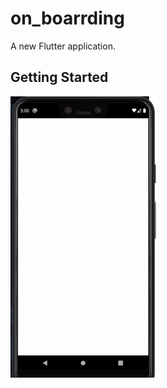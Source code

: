 # on_boarrding

A new Flutter application.

## Getting Started

![grab-landing-page](https://github.com/Iamkrishnaa/flutter_onboarding/blob/master/assets/images/ezgif.com-crop.gif)
